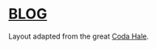 # [BLOG](http://bailis.org/blog)

Layout adapted from the great [Coda Hale](https://github.com/codahale/codahale.com).